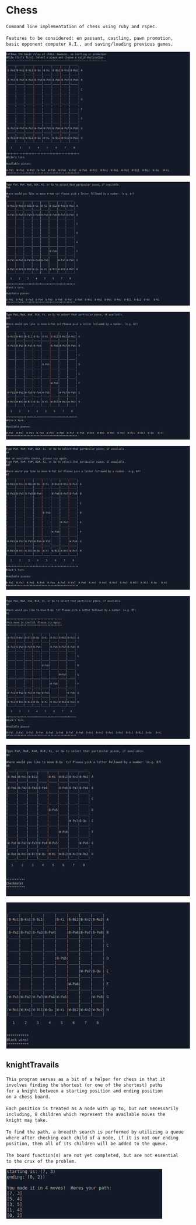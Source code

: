 # Chess

    Command line implementation of chess using ruby and rspec.

    Features to be considered: en passant, castling, pawn promotion,
    basic opponent computer A.I., and saving/loading previous games.

![Chess 1](chess1.png?raw=true)

![Chess 2](chess2.png?raw=true)

![Chess 3](chess3.png?raw=true)

![Chess 4](chess4.png?raw=true)

![Chess 5](chess5.png?raw=true)

![Chess 6](chess6.png?raw=true)

![Chess 7](chess7.png?raw=true)

## knightTravails

    This program serves as a bit of a helper for chess in that it 
    involves finding the shortest (or one of the shortest) paths 
    for a knight between a starting position and ending position 
    on a chess board.

    Each position is treated as a node with up to, but not necessarily
    including, 8 children which represent the available moves the 
    knight may take.

    To find the path, a breadth search is performed by utilizing a queue
    where after checking each child of a node, if it is not our ending
    position, then all of its children will be added to the queue.

    The board function(s) are not yet completed, but are not essential 
    to the crux of the problem.

![Knight Travails](knight.png?raw=true)